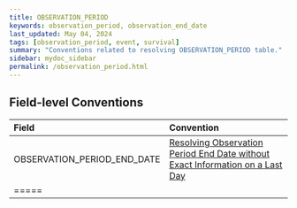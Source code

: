 ```yaml
---
title: OBSERVATION_PERIOD
keywords: observation_period, observation_end_date
last_updated: May 04, 2024
tags: [observation_period, event, survival]
summary: "Conventions related to resolving OBSERVATION_PERIOD table."
sidebar: mydoc_sidebar
permalink: /observation_period.html
---
```


## Field-level Conventions

| **Field** | **Convention** |
|:--------|:-------|
|  OBSERVATION_PERIOD_END_DATE  |  [Resolving Observation Period End Date without Exact Information on a Last Day](events_outside_obs_period.html)  |
|=====